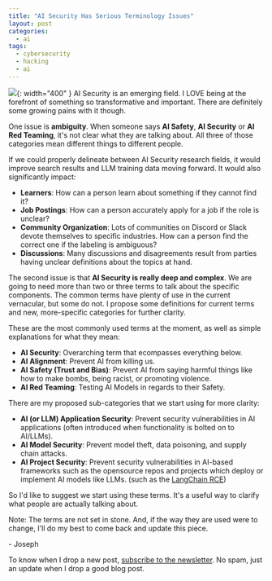 ```yaml
---
title: "AI Security Has Serious Terminology Issues"
layout: post
categories:
  - ai
tags:
  - cybersecurity
  - hacking
  - ai
---
```


![](https://i.imgur.com/iV1Ylc3.png){: width="400" }
AI Security is an emerging field. I LOVE being at the forefront of something so transformative and important. There are definitely some growing pains with it though.

One issue is **ambiguity**. When someone says **AI Safety**, **AI Security** or **AI Red Teaming**, it's not clear what they are talking about. All three of those categories mean different things to different people.

If we could properly delineate between AI Security research fields, it would improve search results and LLM training data moving forward. It would also significantly impact:
- **Learners**: How can a person learn about something if they cannot find it?
- **Job Postings**: How can a person accurately apply for a job if the role is unclear?
- **Community Organization**: Lots of communities on Discord or Slack devote themselves to specific industries. How can a person find the correct one if the labeling is ambiguous?
- **Discussions**: Many discussions and disagreements result from parties having unclear definitions about the topics at hand.

The second issue is that **AI Security is really deep and complex**. We are going to need more than two or three terms to talk about the specific components. The common terms have plenty of use in the current vernacular, but some do not. I propose some definitions for current terms and new, more-specific categories for further clarity.

These are the most commonly used terms at the moment, as well as simple explanations for what they mean:
- **AI Security**: Overarching term that ecompasses everything below.
- **AI Alignment**: Prevent AI from killing us.
- **AI Safety (Trust and Bias)**: Prevent AI from saying harmful things like how to make bombs, being racist, or promoting violence.
- **AI Red Teaming**: Testing AI Models in regards to their Safety.

There are my proposed sub-categories that we start using for more clarity:
- **AI (or LLM) Application Security**: Prevent security vulnerabilities in AI applications (often introduced when functionality is bolted on to AI/LLMs).
- **AI Model Security**: Prevent model theft, data poisoning, and supply chain attacks.
- **AI Project Security**: Prevent security vulnerabilities in AI-based frameworks such as the opensource repos and projects which deploy or implement AI models like LLMs. (such as the [LangChain RCE](https://github.com/langchain-ai/langchain/issues/4849))

So I'd like to suggest we start using these terms. It's a useful way to clarify what people are actually talking about.

Note: The terms are not set in stone. And, if the way they are used were to change, I'll do my best to come back and update this piece.

\- Joseph

To know when I drop a new post, [subscribe to the newsletter](https://thacker.beehiiv.com/subscribe). No spam, just an update when I drop a good blog post.

<meta name="twitter:card" content="summary_large_image" />
<meta name="twitter:site" content="@rez0__" />
<meta name="twitter:creator" content="@rez0__" />
<meta property="og:url" content="https://josephthacker.com/ai/2023/10/16/ai-security-terminology-issues.html" />
<meta property="og:title" content="AI Security Has Serious Terminology Issues" />
<meta property="og:description" content="Why we should find consensus and what terms to use" />
<meta property="og:image" content="https://i.imgur.com/iV1Ylc3.png" />

